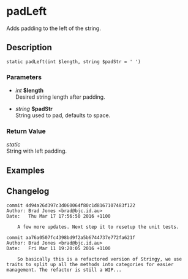 # padLeft
Adds padding to the left of the string.

## Description
`static padLeft(int $length, string $padStr = ' ')`

### Parameters
* _int_ __$length__  
Desired string length after padding.

* _string_ __$padStr__  
String used to pad, defaults to space.


### Return Value
_static_  
String with left padding.

## Examples

## Changelog
```
commit 4d94a26d397c3d060064f80c1d8167107483f122
Author: Brad Jones <brad@bjc.id.au>
Date:   Thu Mar 17 17:56:50 2016 +1100

    A few more updates. Next step it to resetup the unit tests.

commit aa76a0507fc4398bd9f2a5b6744737e772fa621f
Author: Brad Jones <brad@bjc.id.au>
Date:   Fri Mar 11 19:20:05 2016 +1100

    So basically this is a refactored version of Stringy, we use traits to split up all the methods into categories for easier management. The refactor is still a WIP...
```
